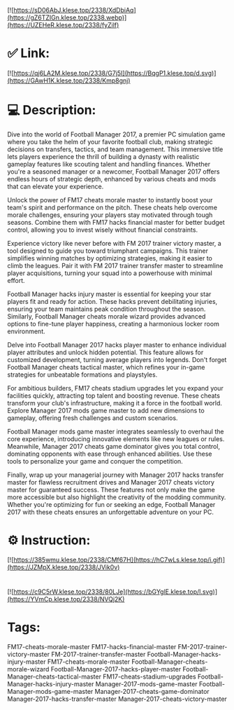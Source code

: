 [![https://sD06AbJ.klese.top/2338/XdDbiAq](https://gZ6TZIGn.klese.top/2338.webp)](https://UZEHeR.klese.top/2338/fyZilf)
# ✅ Link:
[![https://qj6LA2M.klese.top/2338/G7j5I](https://BqgP1.klese.top/d.svg)](https://GAwH1K.klese.top/2338/Kmp8gnj)
# 💻 Description:
Dive into the world of Football Manager 2017, a premier PC simulation game where you take the helm of your favorite football club, making strategic decisions on transfers, tactics, and team management. This immersive title lets players experience the thrill of building a dynasty with realistic gameplay features like scouting talent and handling finances. Whether you're a seasoned manager or a newcomer, Football Manager 2017 offers endless hours of strategic depth, enhanced by various cheats and mods that can elevate your experience.



Unlock the power of FM17 cheats morale master to instantly boost your team's spirit and performance on the pitch. These cheats help overcome morale challenges, ensuring your players stay motivated through tough seasons. Combine them with FM17 hacks financial master for better budget control, allowing you to invest wisely without financial constraints.



Experience victory like never before with FM 2017 trainer victory master, a tool designed to guide you toward triumphant campaigns. This trainer simplifies winning matches by optimizing strategies, making it easier to climb the leagues. Pair it with FM 2017 trainer transfer master to streamline player acquisitions, turning your squad into a powerhouse with minimal effort.



Football Manager hacks injury master is essential for keeping your star players fit and ready for action. These hacks prevent debilitating injuries, ensuring your team maintains peak condition throughout the season. Similarly, Football Manager cheats morale wizard provides advanced options to fine-tune player happiness, creating a harmonious locker room environment.



Delve into Football Manager 2017 hacks player master to enhance individual player attributes and unlock hidden potential. This feature allows for customized development, turning average players into legends. Don't forget Football Manager cheats tactical master, which refines your in-game strategies for unbeatable formations and playstyles.



For ambitious builders, FM17 cheats stadium upgrades let you expand your facilities quickly, attracting top talent and boosting revenue. These cheats transform your club's infrastructure, making it a force in the football world. Explore Manager 2017 mods game master to add new dimensions to gameplay, offering fresh challenges and custom scenarios.



Football Manager mods game master integrates seamlessly to overhaul the core experience, introducing innovative elements like new leagues or rules. Meanwhile, Manager 2017 cheats game dominator gives you total control, dominating opponents with ease through enhanced abilities. Use these tools to personalize your game and conquer the competition.



Finally, wrap up your managerial journey with Manager 2017 hacks transfer master for flawless recruitment drives and Manager 2017 cheats victory master for guaranteed success. These features not only make the game more accessible but also highlight the creativity of the modding community. Whether you're optimizing for fun or seeking an edge, Football Manager 2017 with these cheats ensures an unforgettable adventure on your PC.

# ⚙️ Instruction:
[![https://385wmu.klese.top/2338/CMf67H](https://hC7wLs.klese.top/i.gif)](https://JZMpX.klese.top/2338/JVik0v)
#
[![https://c9C5rW.klese.top/2338/80LJe](https://bGYglE.klese.top/l.svg)](https://YVmCp.klese.top/2338/NVQj2K)
# Tags:
FM17-cheats-morale-master FM17-hacks-financial-master FM-2017-trainer-victory-master FM-2017-trainer-transfer-master Football-Manager-hacks-injury-master FM17-cheats-morale-master Football-Manager-cheats-morale-wizard Football-Manager-2017-hacks-player-master Football-Manager-cheats-tactical-master FM17-cheats-stadium-upgrades Football-Manager-hacks-injury-master Manager-2017-mods-game-master Football-Manager-mods-game-master Manager-2017-cheats-game-dominator Manager-2017-hacks-transfer-master Manager-2017-cheats-victory-master






